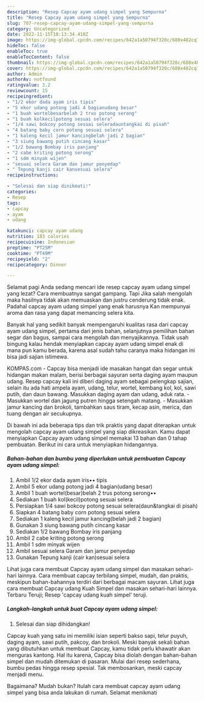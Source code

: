 ```yaml
---
description: "Resep Capcay ayam udang simpel yang Sempurna"
title: "Resep Capcay ayam udang simpel yang Sempurna"
slug: 707-resep-capcay-ayam-udang-simpel-yang-sempurna
category: Uncategorized
date: 2022-11-15T18:13:34.418Z
image: https://img-global.cpcdn.com/recipes/642a1a50794f320c/680x482cq70/capcay-ayam-udang-simpel-foto-resep-utama.jpg
hideToc: false
enableToc: true
enableTocContent: false
thumbnail: https://img-global.cpcdn.com/recipes/642a1a50794f320c/680x482cq70/capcay-ayam-udang-simpel-foto-resep-utama.jpg
cover: https://img-global.cpcdn.com/recipes/642a1a50794f320c/680x482cq70/capcay-ayam-udang-simpel-foto-resep-utama.jpg
author: Admin
authorAv: notfound
ratingvalue: 3.2
reviewcount: 15
recipeingredient:
- "1/2 ekor dada ayam iris tipis"
- "5 ekor udang potong jadi 4 bagianudang besar"
- "1 buah wortelbesarbelah 2 trus potong serong"
- "1 buah kolkecilpotong sesuai selera"
- "1/4 sawi bokcoy potong sesuai seleradauntangkai di pisah"
- "4 batang baby corn potong sesuai selera"
- "1 kaleng kecil jamur kancingbelah jadi 2 bagian"
- "3 siung bawang putih cincang kasar"
- "1/2 bawang Bombay iris panjang"
- "2 cabe kriting potong serong"
- "1 sdm minyak wijen"
- "sesuai selera Garam dan jamur penyedap"
- " Tepung kanji cair kansesuai selera"
recipeinstructions:

- "Selesai dan siap dinikmati!"
categories:
- Resep
tags:
- capcay
- ayam
- udang

katakunci: capcay ayam udang 
nutrition: 183 calories
recipecuisine: Indonesian
preptime: "PT25M"
cooktime: "PT49M"
recipeyield: "2"
recipecategory: Dinner

---
```



Selamat pagi Anda sedang mencari ide resep capcay ayam udang simpel yang lezat? Cara membuatnya sangat gampang. Tapi Jika salah mengolah maka hasilnya tidak akan memuaskan dan justru cenderung tidak enak. Padahal capcay ayam udang simpel yang enak harusnya Kan mempunyai aroma dan rasa yang dapat memancing selera kita.


Banyak hal yang sedikit banyak mempengaruhi kualitas rasa dari capcay ayam udang simpel, pertama dari jenis bahan, selanjutnya pemilihan bahan segar dan bagus, sampai cara mengolah dan menyajikannya. Tidak usah bingung kalau hendak menyiapkan capcay ayam udang simpel enak di mana pun kamu berada, karena asal sudah tahu caranya maka hidangan ini bisa jadi sajian istimewa.

KOMPAS.com - Capcay bisa menjadi ide masakan hangat dan segar untuk hidangan makan malam, berisi berbagai sayuran serta daging ayam maupun udang. Resep capcay kali ini diberi daging ayam sebagai pelengkap sajian, selain itu ada hati ampela ayam, udang, telur, wortel, kembang kol, kol, sawi putih, dan daun bawang. Masukkan daging ayam dan udang, aduk rata. - Masukkan wortel dan jagung putren hingga setengah matang. - Masukkan jamur kancing dan brokoli, tambahkan saus tiram, kecap asin, merica, dan tuang dengan air secukupnya.


Di bawah ini ada beberapa tips dan trik praktis yang dapat diterapkan untuk mengolah capcay ayam udang simpel yang siap dikreasikan. Kamu dapat menyiapkan Capcay ayam udang simpel memakai 13 bahan dan 0 tahap pembuatan. Berikut ini cara untuk menyiapkan hidangannya.

<!--inarticleads1-->

##### Bahan-bahan dan bumbu yang diperlukan untuk pembuatan Capcay ayam udang simpel:

1. Ambil 1/2 ekor dada ayam iris•• tipis
1. Ambil 5 ekor udang potong jadi 4 bagian(udang besar)
1. Ambil 1 buah wortel(besar)belah 2 trus potong serong••
1. Sediakan 1 buah kol(kecil)potong sesuai selera
1. Persiapkan 1/4 sawi bokcoy potong sesuai selera(daun&amp;tangkai di pisah)
1. Siapkan 4 batang baby corn potong sesuai selera
1. Sediakan 1 kaleng kecil jamur kancing(belah jadi 2 bagian)
1. Gunakan 3 siung bawang putih cincang kasar
1. Sediakan 1/2 bawang Bombay iris panjang
1. Ambil 2 cabe kriting potong serong
1. Ambil 1 sdm minyak wijen
1. Ambil sesuai selera Garam dan jamur penyedap
1. Gunakan  Tepung kanji (cair kan)sesuai selera


Lihat juga cara membuat Capcay ayam udang simpel dan masakan sehari-hari lainnya. Cara membuat capcay terbilang simpel, mudah, dan praktis, meskipun bahan-bahannya terdiri dari berbagai macam sayuran. Lihat juga cara membuat Capcay udang Kuah Simpel dan masakan sehari-hari lainnya. Terbaru Teruji; Resep &#39;capcay udang kuah simpel&#39; teruji. 

<!--inarticleads2-->

##### Langkah-langkah untuk buat Capcay ayam udang simpel:


1. Selesai dan siap dihidangkan!

Capcay kuah yang satu ini memiliki isian seperti bakso sapi, telur puyuh, daging ayam, sawi putih, pakcoy, dan brokoli. Meski banyak sekali bahan yang dibutuhkan untuk membuat Capcay, kamu tidak perlu khawatir akan menguras kantong. Hal itu karena, Capcay bisa diolah dengan bahan-bahan simpel dan mudah ditemukan di pasaran. Mulai dari resep sederhana, bumbu pedas hingga resep spesial. Tak membosankan, meski capcay menjadi menu. 

Bagaimana? Mudah bukan? Itulah cara membuat capcay ayam udang simpel yang bisa anda lakukan di rumah. Selamat menikmati
